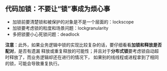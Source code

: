 ## 代码加锁：不要让“锁”事成为烦心事
- 加锁前要清楚锁和被保护的对象是不是一个层面的：lockscope
- 加锁要考虑锁的粒度和场景问题：lockgranularity
- 多把锁要小心死锁问题：deadlock

**注意**：此外，如果业务逻辑中锁的实现比较复杂的话，要仔细看看**加锁和释放是否配对**，是否有遗漏
释放或重复释放的可能性；并且对于**分布式锁**要考虑锁自动超时释放了，而业务逻辑却还在进行的情况下，
如果别的线线程或进程拿到了相同的锁，可能会导致重复执行。

